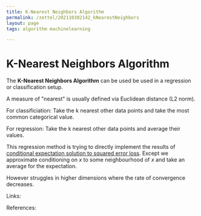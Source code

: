 ```yaml
---
title: K-Nearest Neighbors Algorithm
permalink: /zettel/202110302142_kNearestNeighbors
layout: page
tags: algorithm machinelearning

---
```

# K-Nearest Neighbors Algorithm

The **K-Nearest Neighbors Algorithm** can be used be used in a regression or classification setup.

A measure of "nearest" is usually defined via Euclidean distance (L2 norm).

For classificiation: Take the k nearest other data points and take the most common categorical value.

For regression: Take the k nearest other data points and average their values.

This regression method is trying to directly implement the results of [conditional expectation solution to squared error loss](202103271143_conditionalExpectationSolutionSquaredError). Except we approximate conditioning on $x$ to some neighbourhood of $x$ and take an average for the expectation.

However struggles in higher dimensions where the rate of convergence decreases.

Links: 

References:

